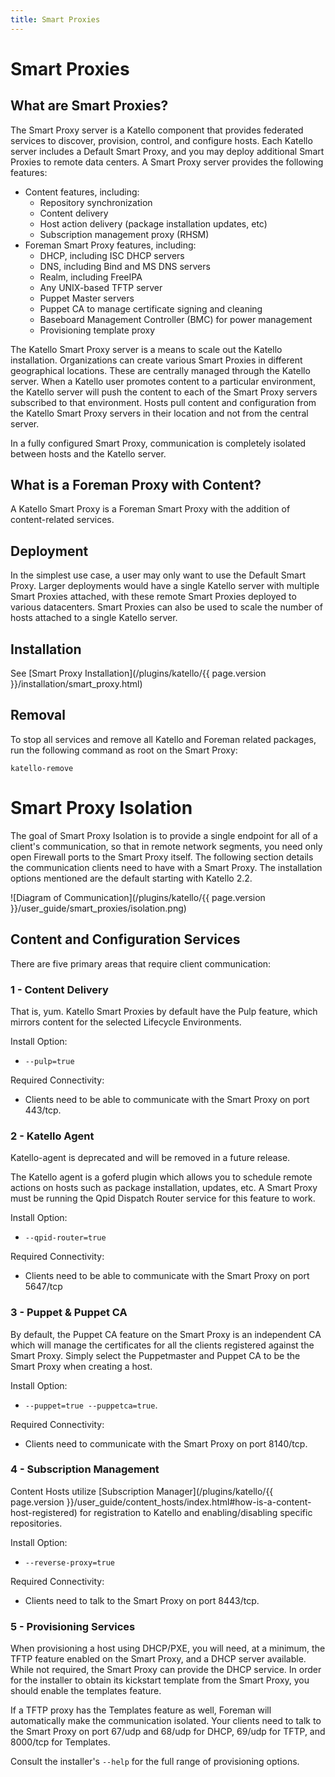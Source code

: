 ```yaml
---
title: Smart Proxies
---
```


# Smart Proxies

## What are Smart Proxies?

The Smart Proxy server is a Katello component that provides federated services to discover, provision, control, and configure hosts. Each Katello server includes a Default Smart Proxy, and you may deploy additional Smart Proxies to remote data centers. A Smart Proxy server provides the following features:

  * Content features, including:
    * Repository synchronization
    * Content delivery
    * Host action delivery (package installation updates, etc)
    * Subscription management proxy (RHSM)
  * Foreman Smart Proxy features, including:
    * DHCP, including ISC DHCP servers
    * DNS, including Bind and MS DNS servers
    * Realm, including FreeIPA
    * Any UNIX-based TFTP server
    * Puppet Master servers
    * Puppet CA to manage certificate signing and cleaning
    * Baseboard Management Controller (BMC) for power management
    * Provisioning template proxy

The Katello Smart Proxy server is a means to scale out the Katello installation. Organizations can create various Smart Proxies in different geographical locations. These are centrally managed through the Katello server. When a Katello user promotes content to a particular environment, the Katello server will push the content to each of the Smart Proxy servers subscribed to that environment. Hosts pull content and configuration from the Katello Smart Proxy servers in their location and not from the central server.

In a fully configured Smart Proxy, communication is completely isolated between hosts and the Katello server.

## What is a Foreman Proxy with Content?

A Katello Smart Proxy is a Foreman Smart Proxy with the addition of content-related services.

## Deployment

In the simplest use case, a user may only want to use the Default Smart Proxy. Larger deployments would have a single Katello server with multiple Smart Proxies attached, with these remote Smart Proxies deployed to various datacenters. Smart Proxies can also be used to scale the number of hosts attached to a single Katello server.

## Installation

See [Smart Proxy Installation](/plugins/katello/{{ page.version }}/installation/smart_proxy.html)

## Removal

To stop all services and remove all Katello and Foreman related packages, run the following command as root on the Smart Proxy:

  `katello-remove`

# Smart Proxy Isolation

The goal of Smart Proxy Isolation is to provide a single endpoint for all of a client's communication, so that in remote network segments, you need only open Firewall ports to the Smart Proxy itself. The following section details the communication clients need to have with a Smart Proxy. The installation options mentioned are the default starting with Katello 2.2.

![Diagram of Communication](/plugins/katello/{{ page.version }}/user_guide/smart_proxies/isolation.png)

## Content and Configuration Services

There are five primary areas that require client communication:

### 1 - Content Delivery

That is, yum. Katello Smart Proxies by default have the Pulp feature, which mirrors content for the selected Lifecycle Environments.

Install Option:

  * `--pulp=true`

Required Connectivity:

  * Clients need to be able to communicate with the Smart Proxy on port 443/tcp.

### 2 - Katello Agent

<div class="alert alert-danger">
Katello-agent is deprecated and will be removed in a future release.
</div>

The Katello agent is a goferd plugin which allows you to schedule remote actions on hosts such as package installation, updates, etc. A Smart Proxy must be running the Qpid Dispatch Router service for this feature to work.

Install Option:

  * `--qpid-router=true`

Required Connectivity:

  * Clients need to be able to communicate with the Smart Proxy on port 5647/tcp

### 3 - Puppet & Puppet CA

By default, the Puppet CA feature on the Smart Proxy is an independent CA which will manage the certificates for all the clients registered against the Smart Proxy. Simply select the Puppetmaster and Puppet CA to be the Smart Proxy when creating a host.

Install Option:

  * `--puppet=true --puppetca=true`.

Required Connectivity:

  * Clients need to communicate with the Smart Proxy on port 8140/tcp.

### 4 - Subscription Management

Content Hosts utilize [Subscription Manager](/plugins/katello/{{ page.version }}/user_guide/content_hosts/index.html#how-is-a-content-host-registered) for registration to Katello and enabling/disabling specific repositories.

Install Option:

  * `--reverse-proxy=true`

Required Connectivity:

  * Clients need to talk to the Smart Proxy on port 8443/tcp.

### 5 - Provisioning Services

When provisioning a host using DHCP/PXE, you will need, at a minimum, the TFTP feature enabled on the Smart Proxy, and a DHCP server available. While not required, the Smart Proxy can provide the DHCP service. In order for the installer to obtain its kickstart template from the Smart Proxy, you should enable the templates feature.

If a TFTP proxy has the Templates feature as well, Foreman will automatically make the communication isolated. Your clients need to talk to the Smart Proxy on port 67/udp and 68/udp for DHCP, 69/udp for TFTP, and 8000/tcp for Templates.

Consult the installer's `--help` for the full range of provisioning options.


